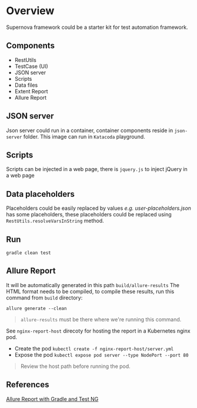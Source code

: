 # Overview

Supernova framework could be a starter kit for test automation framework.

## Components

- RestUtils
- TestCase (UI)
- JSON server
- Scripts
- Data files
- Extent Report
- Allure Report

## JSON server

Json server could run in a container, container components reside in `json-server` folder.
This image can run in `Katacoda` playground.

## Scripts

Scripts can be injected in a web page, there is `jquery.js` to inject jQuery in a web page

## Data placeholders

Placeholders could be easily replaced by values
*e.g. user-placeholders.json* has some placeholders, these placeholders
could be replaced using `RestUtils.resolveVarsInString` method.

## Run

`gradle clean test`

## Allure Report

It will be automatically generated in this path `build/allure-results`
The HTML format needs to be compiled, to compile these results, run this command from `build` directory:

`allure generate --clean`

> `allure-results` must be there where we're running this command.

See `nginx-report-host` direcoty for hosting the report in a Kubernetes nginx pod.

- Create the pod `kubectl create -f nginx-report-host/server.yml`
- Expose the pod `kubectl expose pod server --type NodePort --port 80`

> Review the host path before running the pod.

## References

[Allure Report with Gradle and Test NG](https://github.com/allure-examples/allure-testng-gradle/blob/master/build.gradle)
